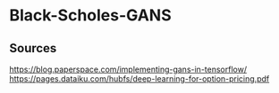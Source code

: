 # Black-Scholes-GANS

## Sources 
https://blog.paperspace.com/implementing-gans-in-tensorflow/
https://pages.dataiku.com/hubfs/deep-learning-for-option-pricing.pdf
